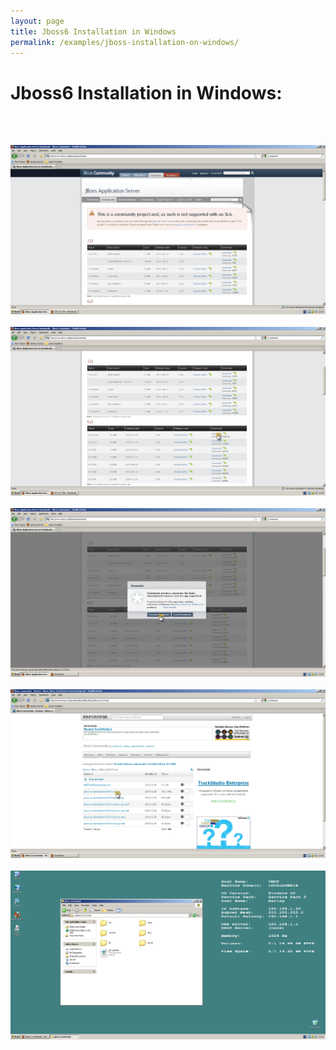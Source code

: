 ```yaml
---
layout: page
title: Jboss6 Installation in Windows
permalink: /examples/jboss-installation-on-windows/
---
```


# Jboss6 Installation in Windows:

<br/><br/>

<img src="/files/eclipse/jboss6/jboss6_01.png" border="0" alt="Jboss6 Installation in Windows"><br/><br/>
<img src="/files/eclipse/jboss6/jboss6_02.png" border="0" alt="Jboss6 Installation in Windows"><br/><br/>
<img src="/files/eclipse/jboss6/jboss6_03.png" border="0" alt="Jboss6 Installation in Windows"><br/><br/>
<img src="/files/eclipse/jboss6/jboss6_04.png" border="0" alt="Jboss6 Installation in Windows"><br/><br/>
<img src="/files/eclipse/jboss6/jboss6_05.png" border="0" alt="Jboss6 Installation in Windows"><br/><br/>
